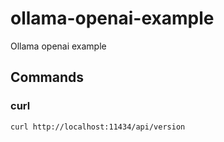 # ollama-openai-example
Ollama openai example

## Commands

### curl

```zsh
curl http://localhost:11434/api/version
```
